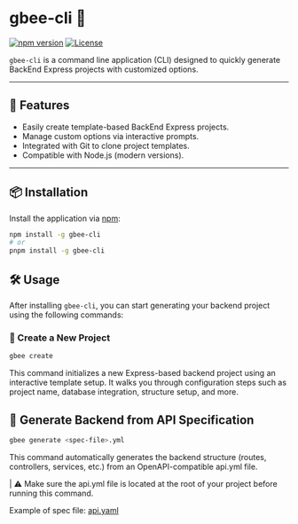 # gbee-cli 🐝

[![npm version](https://badge.fury.io/js/gbee-cli.svg)](https://www.npmjs.com/package/gbee-cli)
[![License](https://img.shields.io/badge/license-MIT-blue.svg)](LICENSE)

`gbee-cli` is a command line application (CLI) designed to quickly generate BackEnd Express projects with customized options.

---

## 🚀 Features

- Easily create template-based BackEnd Express projects.
- Manage custom options via interactive prompts.
- Integrated with Git to clone project templates.
- Compatible with Node.js (modern versions).

---

## 📦 Installation

Install the application via [npm](https://www.npmjs.com/):

```bash
npm install -g gbee-cli
# or
pnpm install -g gbee-cli
```


## 🛠️ Usage

After installing `gbee-cli`, you can start generating your backend project using the following commands:

### 📁 Create a New Project

```bash
gbee create
```

This command initializes a new Express-based backend project using an interactive template setup. It walks you through configuration steps such as project name, database integration, structure setup, and more.


## 🔧 Generate Backend from API Specification

```bash
gbee generate <spec-file>.yml
```
This command automatically generates the backend structure (routes, controllers, services, etc.) from an OpenAPI-compatible api.yml file.

|  ⚠️ Make sure the api.yml file is located at the root of your project before running this command.

Example of spec file: [api.yaml](https://raw.githubusercontent.com/GBee-org/gbee-cli/refs/heads/main/api.yml)
